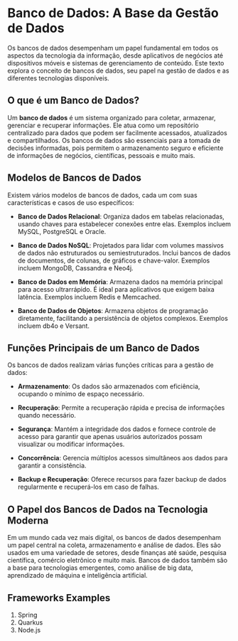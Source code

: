 # Banco de Dados: A Base da Gestão de Dados

Os bancos de dados desempenham um papel fundamental em todos os aspectos da tecnologia da informação, desde aplicativos de negócios até dispositivos móveis e sistemas de gerenciamento de conteúdo. Este texto explora o conceito de bancos de dados, seu papel na gestão de dados e as diferentes tecnologias disponíveis.

## O que é um Banco de Dados?

Um **banco de dados** é um sistema organizado para coletar, armazenar, gerenciar e recuperar informações. Ele atua como um repositório centralizado para dados que podem ser facilmente acessados, atualizados e compartilhados. Os bancos de dados são essenciais para a tomada de decisões informadas, pois permitem o armazenamento seguro e eficiente de informações de negócios, científicas, pessoais e muito mais.

## Modelos de Bancos de Dados

Existem vários modelos de bancos de dados, cada um com suas características e casos de uso específicos:

- **Banco de Dados Relacional**: Organiza dados em tabelas relacionadas, usando chaves para estabelecer conexões entre elas. Exemplos incluem MySQL, PostgreSQL e Oracle.

- **Banco de Dados NoSQL**: Projetados para lidar com volumes massivos de dados não estruturados ou semiestruturados. Inclui bancos de dados de documentos, de colunas, de gráficos e chave-valor. Exemplos incluem MongoDB, Cassandra e Neo4j.

- **Banco de Dados em Memória**: Armazena dados na memória principal para acesso ultrarrápido. É ideal para aplicativos que exigem baixa latência. Exemplos incluem Redis e Memcached.

- **Banco de Dados de Objetos**: Armazena objetos de programação diretamente, facilitando a persistência de objetos complexos. Exemplos incluem db4o e Versant.

## Funções Principais de um Banco de Dados

Os bancos de dados realizam várias funções críticas para a gestão de dados:

- **Armazenamento**: Os dados são armazenados com eficiência, ocupando o mínimo de espaço necessário.

- **Recuperação**: Permite a recuperação rápida e precisa de informações quando necessário.

- **Segurança**: Mantém a integridade dos dados e fornece controle de acesso para garantir que apenas usuários autorizados possam visualizar ou modificar informações.

- **Concorrência**: Gerencia múltiplos acessos simultâneos aos dados para garantir a consistência.

- **Backup e Recuperação**: Oferece recursos para fazer backup de dados regularmente e recuperá-los em caso de falhas.

## O Papel dos Bancos de Dados na Tecnologia Moderna

Em um mundo cada vez mais digital, os bancos de dados desempenham um papel central na coleta, armazenamento e análise de dados. Eles são usados em uma variedade de setores, desde finanças até saúde, pesquisa científica, comércio eletrônico e muito mais. Bancos de dados também são a base para tecnologias emergentes, como análise de big data, aprendizado de máquina e inteligência artificial.

## Frameworks Examples
1. Spring
2. Quarkus
3. Node.js
